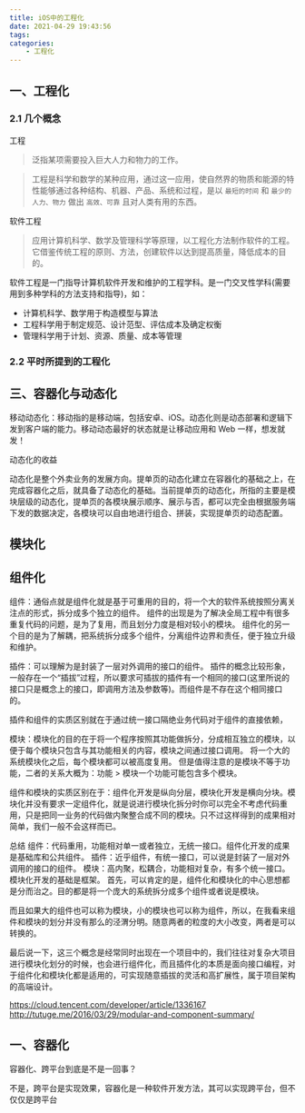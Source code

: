 ```yaml
---
title: iOS中的工程化
date: 2021-04-29 19:43:56
tags:
categories:
	- 工程化
---
```


## 一、工程化

### 2.1 几个概念

工程

> 泛指某项需要投入巨大人力和物力的工作。

> 工程是科学和数学的某种应用，通过这一应用，使自然界的物质和能源的特性能够通过各种结构、机器、产品、系统和过程，是以 `最短的时间` 和 `最少的人力、物力` 做出 `高效、可靠` 且对人类有用的东西。

软件工程

> 应用计算机科学、数学及管理科学等原理，以工程化方法制作软件的工程。它借鉴传统工程的原则、方法，创建软件以达到提高质量，降低成本的目的。

软件工程是一门指导计算机软件开发和维护的工程学科。是一门交叉性学科(需要用到多种学科的方法支持和指导)，如：

- 计算机科学、数学用于构造模型与算法
- 工程科学用于制定规范、设计范型、评估成本及确定权衡
- 管理科学用于计划、资源、质量、成本等管理

### 2.2 平时所提到的工程化



## 三、容器化与动态化



移动动态化：移动指的是移动端，包括安卓、iOS。动态化则是动态部署和逻辑下发到客户端的能力。移动动态最好的状态就是让移动应用和 Web 一样，想发就发！



动态化的收益

动态化是整个外卖业务的发展方向。提单页的动态化建立在容器化的基础之上，在完成容器化之后，就具备了动态化的基础。当前提单页的动态化，所指的主要是模块层级的动态化，提单页的各模块展示顺序、展示与否，都可以完全由根据服务端下发的数据决定，各模块可以自由地进行组合、拼装，实现提单页的动态配置。



## 模块化

## 组件化

组件：通俗点就是组件化就是基于可重用的目的，将一个大的软件系统按照分离关注点的形式，拆分成多个独立的组件。
	  组件的出现是为了解决全局工程中有很多重复代码的问题，是为了复用，而且划分力度是相对较小的模块。
      组件化的另一个目的是为了解耦，把系统拆分成多个组件，分离组件边界和责任，便于独立升级和维护。

插件：可以理解为是封装了一层对外调用的接口的组件。
	  插件的概念比较形象，一般存在一个“插拔”过程，所以要求可插拔的插件有一个相同的接口(这里所说的接口只是概念上的接口，即调用方法及参数等)。而组件是不存在这个相同接口的。

插件和组件的实质区别就在于通过统一接口隔绝业务代码对于组件的直接依赖，


模块：模块化的目的在于将一个程序按照其功能做拆分，分成相互独立的模块，以便于每个模块只包含与其功能相关的内容，模块之间通过接口调用。
      将一个大的系统模块化之后，每个模块都可以被高度复用。
      但是值得注意的是模块不等于功能，二者的关系大概为：功能 > 模块一个功能可能包含多个模块。

组件和模块的实质区别在于：组件化开发是纵向分层，模块化开发是横向分块。模块化并没有要求一定组件化，就是说进行模块化拆分时你可以完全不考虑代码重用，只是把同一业务的代码做内聚整合成不同的模块。只不过这样得到的成果相对简单，我们一般不会这样而已。

总结
组件：代码重用，功能相对单一或者独立，无统一接口。组件化开发的成果是基础库和公共组件。
插件：近乎组件，有统一接口，可以说是封装了一层对外调用的接口的组件。
模块：高内聚，松耦合，功能相对复杂，有多个统一接口。模块化开发的基础是框架。
首先，可以肯定的是，组件化和模块化的中心思想都是分而治之。目的都是将一个庞大的系统拆分成多个组件或者说是模块。

而且如果大的组件也可以称为模块，小的模块也可以称为组件，所以，在我看来组件和模块的划分并没有那么的泾渭分明。随意两者的粒度的大小改变，两者是可以转换的。

最后说一下，这三个概念是经常同时出现在一个项目中的，我们往往对复杂大项目进行模块化划分的时候，也会进行组件化，而且插件化的本质是面向接口编程，对于组件化和模块化都是适用的，可实现随意插拔的灵活和高扩展性，属于项目架构的高端设计。


https://cloud.tencent.com/developer/article/1336167
http://tutuge.me/2016/03/29/modular-and-component-summary/



## 一、容器化

容器化、跨平台到底是不是一回事？

不是，跨平台是实现效果，容器化是一种软件开发方法，其可以实现跨平台，但不仅仅是跨平台

